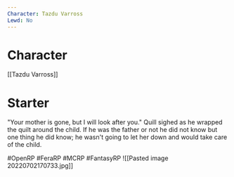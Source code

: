 ```yaml
---
Character: Tazdu Varross
Lewd: No
---
```

# Character
[[Tazdu Varross]]

# Starter
"Your mother is gone, but I will look after you." Quill sighed as he wrapped the quilt around the child. If he was the father or not he did not know but one thing he did know; he wasn't going to let her down and would take care of the child.

#OpenRP #FeraRP #MCRP #FantasyRP
![[Pasted image 20220702170733.jpg]]
